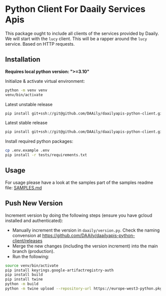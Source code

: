 # Python Client For Daaily Services Apis

This package ought to include all clients of the services provided by Daaily. We will start with the `lucy` client.
This will be a rapper around the `lucy` service. Based on HTTP requests.


## Installation

<b>Requires local python version: ">=3.10"</b>

Initialize & activate virtual environment:
```bash
python -m venv venv
venv/bin/activate
```

Latest unstable release
```bash
pip install git+ssh://git@github.com/DAAily/daailyapis-python-client.git
```

Latest stable release
```bash
pip install git+ssh://git@github.com/DAAily/daailyapis-python-client.git@v1.3.0
```

Install required python packages:
```bash
cp .env.example .env
pip install -r tests/requirements.txt
```

## Usage
For usage please have a look at the samples part of the samples readme file: [SAMPLES.md](./SAMPLES.md)

## Push New Version

Increment version by doing the following steps (ensure you have gcloud installed and authenticated):

- Manually increment the version in `daaily/version.py`. Check the naming convension at https://github.com/DAAily/daailyapis-python-client/releases
- Merge the new changes (including the version increment) into the main branch (production).
- Run the following:

```bash
source venv/bin/activate
pip install keyrings.google-artifactregistry-auth
pip install build
pip install twine
python -m build
python -m twine upload --repository-url https://europe-west3-python.pkg.dev/one-data-project/daailyapis-python-client/ dist/* --skip-existing
```
